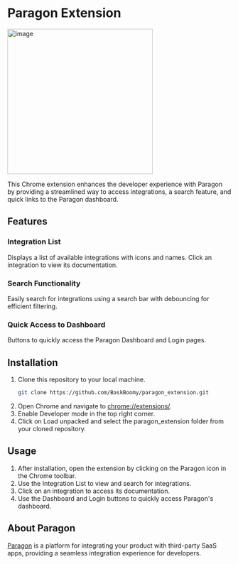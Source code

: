 # Paragon Extension
<img width="327" alt="image" src="https://github.com/user-attachments/assets/ace44601-c0dd-40dc-937c-1e2bdb17dd6a">

This Chrome extension enhances the developer experience with Paragon by providing a streamlined way to access integrations, a search feature, and quick links to the Paragon dashboard.

## Features

### Integration List
Displays a list of available integrations with icons and names. Click an integration to view its documentation.

### Search Functionality
Easily search for integrations using a search bar with debouncing for efficient filtering.

### Quick Access to Dashboard
Buttons to quickly access the Paragon Dashboard and Login pages.

## Installation

1. Clone this repository to your local machine.
   ```bash
   git clone https://github.com/BaskBoomy/paragon_extension.git
2. Open Chrome and navigate to [chrome://extensions/](url).
3. Enable Developer mode in the top right corner.
4. Click on Load unpacked and select the paragon_extension folder from your cloned repository.

## Usage
1. After installation, open the extension by clicking on the Paragon icon in the Chrome toolbar.
2. Use the Integration List to view and search for integrations.
3. Click on an integration to access its documentation.
4. Use the Dashboard and Login buttons to quickly access Paragon's dashboard.

## About Paragon

[Paragon](https://www.useparagon.com) is a platform for integrating your product with third-party SaaS apps, providing a seamless integration experience for developers.

